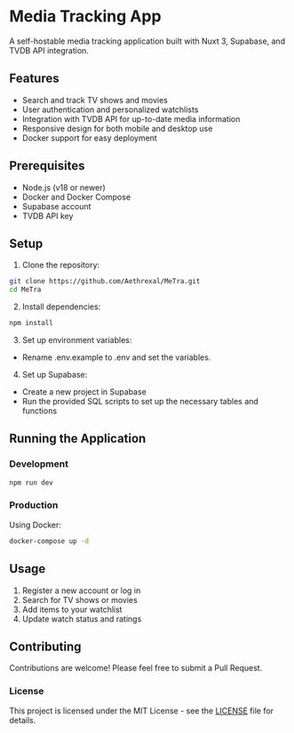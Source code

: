 # Media Tracking App

A self-hostable media tracking application built with Nuxt 3, Supabase, and TVDB API integration.

## Features

- Search and track TV shows and movies
- User authentication and personalized watchlists
- Integration with TVDB API for up-to-date media information
- Responsive design for both mobile and desktop use
- Docker support for easy deployment

## Prerequisites

- Node.js (v18 or newer)
- Docker and Docker Compose
- Supabase account
- TVDB API key

## Setup

1. Clone the repository:
```bash
git clone https://github.com/Aethrexal/MeTra.git
cd MeTra
```

2. Install dependencies:
```bash
npm install
```
3. Set up environment variables:
- Rename .env.example to .env and set the variables.

4. Set up Supabase:
- Create a new project in Supabase
- Run the provided SQL scripts to set up the necessary tables and functions

## Running the Application

### Development

```bash
npm run dev
```

### Production

Using Docker:
```bash
docker-compose up -d
```

## Usage
1. Register a new account or log in
2. Search for TV shows or movies
3. Add items to your watchlist
4. Update watch status and ratings

## Contributing

Contributions are welcome! Please feel free to submit a Pull Request.

### License

This project is licensed under the MIT License - see the [LICENSE](https://github.com/Aethrexal/MeTra/blob/main/LICENSE) file for details.
